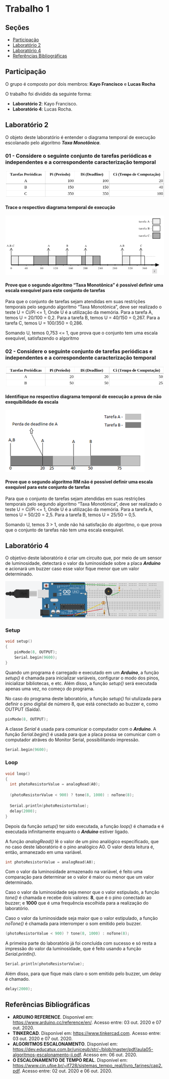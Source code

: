 # Trabalho 1

## Seções

- [Participação](#participação)
- [Laboratório 2](#laboratório-2)
- [Laboratório 4](#laboratório-4)
- [Referências Bibliográficas](#referências-bibliográficas)

## Participação

O grupo é composto por dois membros: **Kayo Francisco** e **Lucas Rocha** 

O trabalho foi dividido da seguinte forma:

- **Laboratório 2**: Kayo Francisco.
- **Laboratório 4**: Lucas Rocha.

## Laboratório 2

O objeto deste laboratório é entender o diagrama temporal de execução escolanado pelo algoritmo ***Taxa Monotônica***.

### 01 - Considere o seguinte conjunto de tarefas periódicas e independentes e a correspondente caracterização temporal
![screenshot of arduino board](/trabalho-1/laboratorio-2/tabela1.png)

#### Trace o respectivo diagrama temporal de execução
![screenshot of arduino board](/trabalho-1/laboratorio-2/diagrama1.png)


#### Prove que o segundo algoritmo “Taxa Monotônica” é possível definir uma escala exequível para este conjunto de tarefas

Para que o conjunto de tarefas sejam atendidas em suas restrições temporais pelo segundo algoritmo “Taxa Monotônica”, deve ser realizado o teste  U = Ci/Pi <= 1, Onde U é a utilização da memória.
Para a tarefa A, temos U = 20/100 = 0,2.
Para a tarefa B, temos U = 40/150 = 0,267.
Para a tarefa C, temos U = 100/350 = 0,286.

Somando U, temos 0,753 <= 1, que prova que o conjunto tem uma escala exequível, satisfazendo o algoritmo


### 02 - Considere o seguinte conjunto de tarefas periódicas e independentes e a correspondente caracterização temporal

![screenshot of arduino board](/trabalho-1/laboratorio-2/tabela2.png)

#### Identifique no respectivo diagrama temporal de execução a prova de não exequibilidade da escala

![screenshot of arduino board](/trabalho-1/laboratorio-2/diagrama2.png)


#### Prove que o segundo algoritmo RM não é possível definir uma escala exequível para este conjunto de tarefas

Para que o conjunto de tarefas sejam atendidas em suas restrições temporais pelo segundo algoritmo “Taxa Monotônica”, deve ser realizado o teste  U = Ci/Pi <= 1, Onde U é a utilização da memória.
Para a tarefa A, temos U = 50/20 = 2,5.
Para a tarefa B, temos U = 25/50 = 0,5.

Somando U, temos 3 > 1, onde não há satisfação do algoritmo, o que prova que o conjunto de tarefas não tem uma escala exequível.

## Laboratório 4

O objetivo deste laboratório é criar um circuito que, por meio de um sensor de luminosidade, detectará o valor da luminosidade sobre a placa ***Arduino*** e acionará um buzzer caso esse valor fique menor que um valor determinado.

![screenshot of arduino board](/trabalho-1/laboratorio-4/exercicio-1.png)

### Setup

~~~c
void setup()
{
    pinMode(8, OUTPUT);
    Serial.begin(9600);
}
~~~

Quando um programa é carregado e executado em um ***Arduino***, a função *setup()* é chamada para inicializar variáveis, configurar o modo dos pinos, inicializar bibliotecas, e etc. Além disso, a função *setup()* será executada apenas uma vez, no começo do programa.

No caso do programa deste laboratório, a função *setup()* foi utulizada para definir o pino digital de número 8, que está conectado ao buzzer e, como OUTPUT (Saída).

~~~c
pinMode(8, OUTPUT);
~~~

A classe *Serial* é usada para comunicar o computador com o ***Arduino***. A função *Serial.begin()* é usada para que a placa possa se comunicar com o computador atráves do Monitor Serial, possibilitando impressão.

~~~c
Serial.begin(9600);
~~~

### Loop

~~~c
void loop()
{
  int photoResistorValue = analogRead(A0);
  
  (photoResistorValue < 900) ? tone(8, 1000) : noTone(8);
  
  Serial.println(photoResistorValue);
  delay(2000);
}
~~~

Depois da função *setup()* ter sido executada, a função *loop()* é chamada e é executada infinitamente enquanto o ***Arduino*** estiver ligado.

A função *analogRead()* lê o valor de um pino analógico especificado, que no caso deste laboratório é o pino analógico A0. O valor desta leitura é, então, armanezado em uma variável.

~~~c
int photoResistorValue = analogRead(A0);
~~~

Com o valor da luminosidade armazenado na variável, é feito uma comparação para determinar se o valor é maior ou menor que um valor determinado. 

Caso o valor da luminosidade seja menor que o valor estipulado, a função *tone()* é chamada e recebe dois valores: **8**, que é o pino conectado ao buzzer; e **1000** que é uma frequência escolhida para a realização do laboratório. 

Caso o valor da luminosidade seja maior que o valor estipulado, a função *noTone()* é chamada para interromper o som emitido pelo buzzer.

~~~c
(photoResistorValue < 900) ? tone(8, 1000) : noTone(8);
~~~

A primeira parte do laboratório já foi concluída com sucesso e só resta a impressão do valor da luminosidade, que é feito usando a função *Serial.println()*.

~~~c
Serial.println(photoResistorValue);
~~~

Além disso, para que fique mais claro o som emitido pelo buzzer, um delay é chamado.

~~~c
delay(2000);
~~~

## Referências Bibliográficas

- **ARDUINO REFERENCE**. Disponível em: https://www.arduino.cc/reference/en/. Acesso entre: 03 out. 2020 e 07 out. 2020.
- **TINKERCAD**. Disponível em: https://www.tinkercad.com. Acesso entre: 03 out. 2020 e 07 out. 2020.
- **ALGORITMOS ESCALONAMENTO**. Disponível em: https://dev.educatux.com.br/uniceub/str/-/blob/master/pdf/aula05-algoritmos-escalonamento-ii.pdf. Acesso em: 06 out. 2020.
- **O ESCALONAMENTO DE TEMPO REAL**. Disponível em: https://www.cin.ufpe.br/~if728/sistemas_tempo_real/livro_farines/cap2.pdf. Acesso entre: 02 out. 2020 e 06 out. 2020.